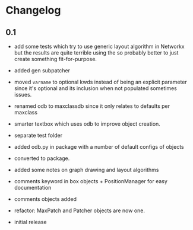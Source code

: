 # Changelog

## 0.1

- add some tests which try to use generic layout algorithm in Networkx but the results are quite terrible using the so probably better to just create something fit-for-purpose.
- added gen subpatcher
- moved `varname` to optional kwds instead of being an explicit parameter since 
  it's optional and its inclusion when not populated sometimes issues.
- renamed odb to maxclassdb since it only relates to defaults per maxclass

- smarter textbox which uses odb to improve object creation.
- separate test folder
- added odb.py in package with a number of default configs of objects
- converted to package.

- added some notes on graph drawing and layout algorithms
- comments keyword in box objects + PositionManager for easy documentation
- comments objects added
- refactor: MaxPatch and Patcher objects are now one.
- initial release